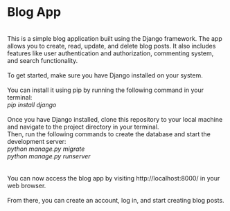 # Blog App

<br>This is a simple blog application built using the Django framework. 
The app allows you to create, read, update, and delete blog posts. 
It also includes features like user authentication and authorization, 
commenting system, and search functionality.
<br><br>
To get started, make sure you have Django installed on your system. <br><br>
You can install it using pip by running the following command in your terminal:<br>
_pip install django_<br>
<br>
Once you have Django installed, clone this repository to your local machine and navigate 
to the project directory in your terminal. 
<br>Then, run the following commands to 
create the database and start the development server:<br>
_python manage.py migrate<br>
python manage.py runserver<br>_
<br><br>
You can now access the blog app by visiting http://localhost:8000/ in your web browser. 
<br><br>From there, you can create an account, log in, and start creating blog posts.
